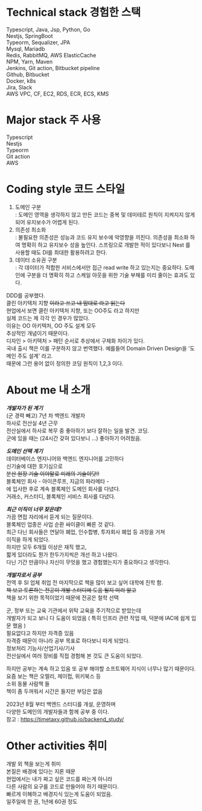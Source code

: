 # Technical stack 경험한 스택  
Typescript, Java, Jsp, Python, Go  
Nestjs, SpringBoot  
Typeorm, Sequalizer, JPA  
Mysql, Mariadb  
Redis, RabbitMQ, AWS ElasticCache  
NPM, Yarn, Maven  
Jenkins, Git action, Bitbucket pipeline  
Github, Bitbucket  
Docker, k8s  
Jira, Slack  
AWS VPC, CF, EC2, RDS, ECR, ECS, KMS  

# Major stack 주 사용  
Typescript  
Nestjs  
Typeorm  
Git action  
AWS  

# Coding style 코드 스타일   
1. 도메인 구분  
   : 도메인 영역을 생각하지 않고 만든 코드는 중복 및 데미테르 원칙이 지켜지지 않게되어 유지보수가 어렵게 된다.
2. 의존성 최소화  
   : 불필요한 의존성은 성능과 코드 유지 보수에 악영향을 끼친다. 의존성을 최소화 하여 명확히 하고 유지보수 성을 높인다. 스프링으로 개발한 적이 있다보니 Nest 를 사용할 때도 DI를 최대한 활용하려고 한다.
3. 데이터 소유권 구분  
   : 각 데이터가 적합한 서비스에서만 접근 read write 하고 있는지는 중요하다. 도메인에 구분을 더 명확히 하고 스케일 아웃을 위한 기술 부채를 미리 줄이는 효과도 있다.
   
DDD를 공부했다.  
클린 아키텍처 지향 ~~이라고 쓰고 내 맘대로 라고 읽는다~~  
현업에서 보면 클린 아키텍처 지향, 또는 OO주도 라고 하지만  
실제 코드는 제 각각 인 경우가 많았다.  
이유는 OO 아키텍처, OO 주도 설계 모두  
추상적인 개념이기 때문이다.  
디자인 > 아키텍처 > 패턴 순서로 추상에서 구체화 차이가 있다.  
국내 출시 책은 이를 구분하지 않고 번역했다. 예를들어 Domain Driven Design을 '도메인 주도 설계' 라고.  
때문에 그런 용어 없이 정의한 코딩 원칙이 1,2,3 이다.

# About me 내 소개  
***개발자가 된 계기***  
(군 경력 빼고) 7년 차 백엔드 개발자  
하사로 전산실 4년 근무  
전산실에서 하사로 복무 중 좋아하기 보다 잘하는 일을 발견. 코딩.  
군에 있을 때는 (24시간 갖혀 있다보니 ...) 좋아하기 어려웠음.

***도메인 선택 계기***  
데이터베이스 엔지니어와 백엔드 엔지니어를 고민하다  
신기술에 대한 호기심으로  
~~분산 원장 기술 이야말로 미래의 기술이닷!!~~  
블록체인 회사 - 아이콘루프, 지금의 파라메타 -  
에 입사한 후로 계속 블록체인 도메인 회사를 다녔다.  
거래소, 커스터디, 블록체인 서비스 회사를 다녔다.

***최근 이직이 너무 잦은데?***  
가끔 면접 자리에서 듣게 되는 질문이다.  
블록체인 업종은 사업 순환 싸이클이 빠른 것 같다.  
최근 다닌 회사들은 연달아 폐업, 인수합병, 투자회사 폐업 등 과정을 거쳐  
이직을 하게 되었다.  
하지만 모두 6개월 이상은 재직 했고,  
짧게 있더라도 뭔가 한두가지씩은 개선 하고 나왔다.  
다닌 기간 만큼이나 자신이 무엇을 했고 경험했는지가 중요하다고 생각한다.  

***개발자로서 공부***  
전역 후 SI 업체 취업 전 마지막으로 책을 많이 보고 싶어 대학에 진학 함.  
~~책 보고 토론하는 전공이 개발 스터디에 도움 될지 미리 알고~~  
책을 보기 위한 목적이었기 때문에 전공은 철학 선택

군, 정부 또는 교육 기관에서 위탁 교육을 주기적으로 받았는데  
개발자가 되고 보니 다 도움이 되었음 ( 특히 인프라 관련 작업 때, 덕분에 IAC에 쉽게 입문 했음 )  
필요없다고 하지만 자격증 있음  
자격증 때문이 아니라 공부 목표로 하다보니 따게 되었다.  
정보처리 기능사/산업기사/기사  
전산실에서 여러 장비를 직접 경험해 본 것도 큰 도움이 되었다.  

하지만 공부는 계속 하고 있음
또 공부 해야할 소프트웨어 지식이 너무나 많기 때문이다.  
요즘 보는 책은 오렐리, 제이펍, 위키북스 등  
소위 동물 사람책 들  
책이 좀 두꺼워서 시간은 들지만 부담은 없음  

2023년 8월 부터 백엔드 스터디를 개설, 운영하며  
다양한 도메인의 개발자들과 함께 공부 중 이다.  
참고 : https://timetaxy.github.io/backend_study/  

# Other activities 취미  
개발 외 책을 보는게 취미  
본질은 배경에 있다는 지론 때문  
현업에서는 내가 짜고 싶은 코드를 짜는게 아니라  
다른 사람의 요구를 코드로 만들어야 하기 때문이다.  
빠르게 이해하고 배경지식 있는게 도움이 되었음.  
일주일에 한 권, 1년에 60권 정도 